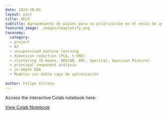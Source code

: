 ```yaml
---
date: 2024-10-01
layout: post
title: HELP 
subtitle: Agrupamiento de países para su priorización en el envío de ayuda humanitaria.
featured_image: _images/newplotify.png
taxonomy:
  category: 
  - project
  - AI
  - unsupervised machine learning
  - dimension reduction (PCA, t-SNE)
  - clustering (K-means, DBSCAN, AHC, Spectral, Gaussian Mixture)
  - principal component analysis
  - in-depth EDA 
  - Modelos con doble capa de optimización
 
author: Felipe Villota 
---
```

Access the interactive Colab notebook here:

[View Colab Notebook](https://colab.research.google.com/drive/1JssOq-cpvAY7fJFhXAKxy1mK_IX7Q5_e)